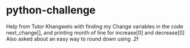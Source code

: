 # python-challenge
Help from Tutor Khangwelo with finding my Change variables in the code next_change[], and printing month of line for increase[0] and decrease[0]
    Also asked about an easy way to round down using .2f
